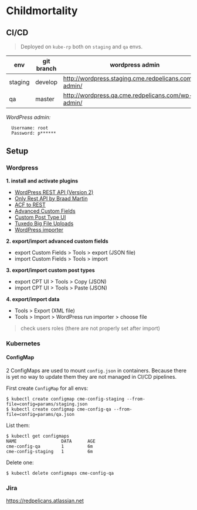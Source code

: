 # Childmortality

## CI/CD

> Deployed on `kube-rp` both on `staging` and `qa` envs.

|env|git branch|wordpress admin|cme url|
|---|----------|--------------|-------|
|staging|develop|http://wordpress.staging.cme.redpelicans.com/wp-admin/|http://cme.staging.redpelicans.com/|
|qa|master|http://wordpress.qa.cme.redpelicans.com/wp-admin/|http://cme.qa.redpelicans.com/|

*WordPress admin:*
```
  Username: root
  Password: p******
```

## Setup

### Wordpress

**1. install and activate plugins**
* [WordPress REST API (Version 2)](https://github.com/WP-API/WP-API)
* [Only Rest API by Braad Martin](https://wordpress.org/plugins/only-rest-api/)
* [ACF to REST](https://wordpress.org/plugins/acf-to-rest-api/)
* [Advanced Custom Fields](https://wordpress.org/plugins/advanced-custom-fields/)
* [Custom Post Type UI](https://wordpress.org/plugins/custom-post-type-ui/)
* [Tuxedo Big File Uploads](https://wordpress.org/plugins/tuxedo-big-file-uploads/)
* [WordPress importer](https://wordpress.org/plugins/wordpress-importer/)

**2. export/import advanced custom fields**
* export Custom Fields > Tools > export (JSON file)
* import Custom Fields > Tools > import

**3. export/import custom post types**
* export CPT UI > Tools > Copy (JSON)
* import CPT UI > Tools > Paste (JSON)

**4. export/import data**
* Tools > Export (XML file)
* Tools > Import > WordPress run importer > choose file

> check users roles (there are not properly set after import)

### Kubernetes

#### ConfigMap

2 ConfigMaps are used to mount `config.json` in containers. Because there is yet no way to update them they are not managed in CI/CD pipelines.

First create `ConfigMap` for all envs:

```
$ kubectl create configmap cme-config-staging --from-file=config=params/staging.json
$ kubectl create configmap cme-config-qa --from-file=config=params/qa.json
```

List them:

```
$ kubectl get configmaps
NAME                 DATA      AGE
cme-config-qa        1         6m
cme-config-staging   1         6m

```

Delete one:

```
$ kubectl delete configmaps cme-config-qa

```

### Jira

https://redpelicans.atlassian.net
